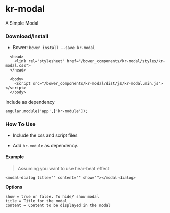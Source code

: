 # kr-modal
A Simple Modal

### Download/Install
  * Bower: `bower install --save kr-modal`

  ```
    <head>
      <link rel="stylesheet" href="/bower_components/kr-modal/styles/kr-modal.css">
    </head>
  ```

  ```
    <body>
      <script src="/bower_components/kr-modal/dist/js/kr-modal.min.js"></script>
    </body>
  ```
Include as dependency

  ```
  angular.module('app',['kr-module']);
  ```

### How To Use
  * Include the css and script files

  * Add `kr-module` as dependency.

#### Example
  > Assuming you want to use hear-beat effect

  ```
  <modal-dialog title="" content="" show=""></modal-dialog>
  ```
  **Options**
  ```
  show = true or false. To hide/ show modal
  title = Title for the modal
  content = Content to be displayed in the modal
  ```
